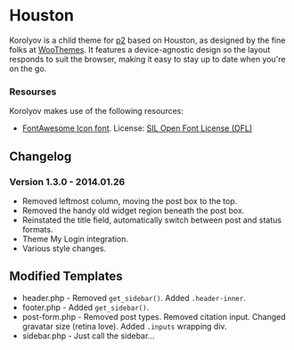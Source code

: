 # Houston
Korolyov is a child theme for [p2](http://p2theme.com/) based on Houston, as designed by the fine folks at [WooThemes](http://woothemes.com). It features a device-agnostic design so the layout responds to suit the browser, making it easy to stay up to date when you're on the go.

### Resourses
Korolyov makes use of the following resources:

* [FontAwesome Icon font](http://fortawesome.github.io/Font-Awesome/). License: [SIL Open Font License (OFL)](http://scripts.sil.org/cms/scripts/page.php?site_id=nrsi&id=OFL)

## Changelog

### Version 1.3.0 - 2014.01.26
* Removed leftmost column, moving the post box to the top.
* Removed the handy old widget region beneath the post box.
* Reinstated the title field, automatically switch between post and status formats.
* Theme My Login integration.
* Various style changes.

## Modified Templates
* header.php - Removed `get_sidebar()`. Added `.header-inner`.
* footer.php - Added `get_sidebar()`.
* post-form.php - Removed post types. Removed citation input. Changed gravatar size (retina love). Added `.inputs` wrapping div.
* sidebar.php - Just call the sidebar...
